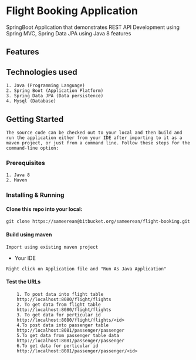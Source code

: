 # Flight Booking Application

SpringBoot Application that demonstrates REST API Development using Spring MVC, Spring Data JPA using Java 8 features

## Features


## Technologies used
```
1. Java (Programming Language)
2. Spring Boot (Application Platform)
3. Spring Data JPA (Data persistence)
4. Mysql (Database)
```

## Getting Started
```
The source code can be checked out to your local and then build and run the application either from your IDE after importing to it as a maven project, or just from a command line. Follow these steps for the command-line option:  
```
### Prerequisites
```
1. Java 8
2. Maven
```


### Installing & Running

#### Clone this repo into your local:

```
git clone https://sameerean@bitbucket.org/sameerean/flight-booking.git
```

####  Build using maven

```
Import using existing maven project
```

- Your IDE

```
Right click on Application file and "Run As Java Application"  
```

#### Test the URLs
```
    1. To post data into flight table
    http://localhost:8080/flight/flights
    2. To get data from flight table
    http://localhost:8080/flight/flights
    3. To get data for perticular id
    http://localhost:8080/flight/flights/<id>
    4.To post data into passenger table
    http://localhost:8081/passenger/passenger
    5.To get data from passenger table data
    http://localhost:8081/passenger/passenger
    6.To get data for perticular id
    http://localhost:8081/passenger/passenger/<id>

```
